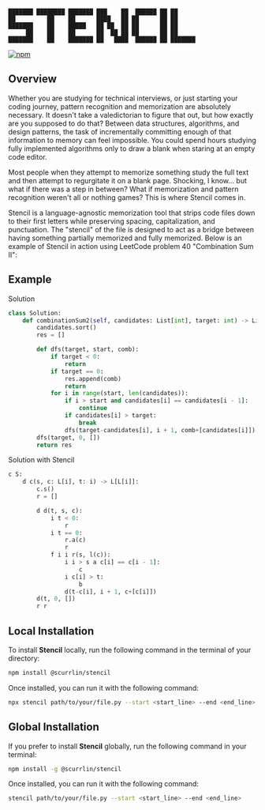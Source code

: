 ```

███████ ████████ ███████ ███    ██  ██████ ██ ██      
██         ██    ██      ████   ██ ██      ██ ██      
███████    ██    █████   ██ ██  ██ ██      ██ ██      
     ██    ██    ██      ██  ██ ██ ██      ██ ██      
███████    ██    ███████ ██   ████  ██████ ██ ███████ 

```

[![npm](https://img.shields.io/npm/dt/%40scurrlin%2Fstencil?style=flat&color=blue)](https://www.npmjs.com/package/@scurrlin/stencil)

## Overview

Whether you are studying for technical interviews, or just starting your coding journey, pattern recognition and memorization are absolutely necessary. It doesn't take a valedictorian to figure that out, but how exactly are you supposed to do that? Between data structures, algorithms, and design patterns, the task of incrementally committing enough of that information to memory can feel impossible. You could spend hours studying fully implemented algorithms only to draw a blank when staring at an empty code editor.

Most people when they attempt to memorize something study the full text and then attempt to regurgitate it on a blank page. Shocking, I know... but what if there was a step in between? What if memorization and pattern recognition weren't all or nothing games? This is where Stencil comes in.

Stencil is a language-agnostic memorization tool that strips code files down to their first letters while preserving spacing, capitalization, and punctuation. The "stencil" of the file is designed to act as a bridge between having something partially memorized and fully memorized. Below is an example of Stencil in action using LeetCode problem 40 "Combination Sum II":

## Example

Solution

```python
class Solution:
    def combinationSum2(self, candidates: List[int], target: int) -> List[List[int]]:
        candidates.sort()
        res = []

        def dfs(target, start, comb):
            if target < 0:
                return
            if target == 0:
                res.append(comb)
                return
            for i in range(start, len(candidates)):
                if i > start and candidates[i] == candidates[i - 1]:
                    continue
                if candidates[i] > target:
                    break
                dfs(target-candidates[i], i + 1, comb+[candidates[i]])
        dfs(target, 0, [])
        return res
```

Solution with Stencil

```python
c S:
    d c(s, c: L[i], t: i) -> L[L[i]]:
        c.s()
        r = []

        d d(t, s, c):
            i t < 0:
                r
            i t == 0:
                r.a(c)
                r
            f i i r(s, l(c)):
                i i > s a c[i] == c[i - 1]:
                    c
                i c[i] > t:
                    b
                d(t-c[i], i + 1, c+[c[i]])
        d(t, 0, [])
        r r
```

## Local Installation

To install **Stencil** locally, run the following command in the terminal of your directory:

```bash
npm install @scurrlin/stencil
```

Once installed, you can run it with the following command:

```bash
npx stencil path/to/your/file.py --start <start_line> --end <end_line>
```

## Global Installation

If you prefer to install **Stencil** globally, run the following command in your terminal:

```bash
npm install -g @scurrlin/stencil
```

Once installed, you can run it with the following command:

```bash
stencil path/to/your/file.py --start <start_line> --end <end_line>
```